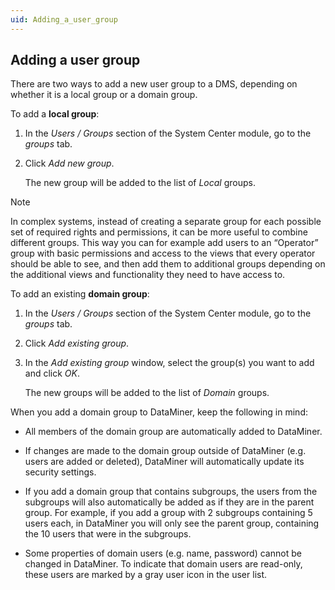 ```yaml
---
uid: Adding_a_user_group
---
```


## Adding a user group

There are two ways to add a new user group to a DMS, depending on whether it is a local group or a domain group.

To add a **local group**:

1. In the *Users / Groups* section of the System Center module, go to the *groups* tab.

2. Click *Add new group*.

    The new group will be added to the list of *Local* groups.

> [!NOTE]
> In complex systems, instead of creating a separate group for each possible set of required rights and permissions, it can be more useful to combine different groups. This way you can for example add users to an “Operator” group with basic permissions and access to the views that every operator should be able to see, and then add them to additional groups depending on the additional views and functionality they need to have access to.

To add an existing **domain group**:

1. In the *Users / Groups* section of the System Center module, go to the *groups* tab.

2. Click *Add existing group*.

3. In the *Add existing group* window, select the group(s) you want to add and click *OK*.

    The new groups will be added to the list of *Domain* groups.

When you add a domain group to DataMiner, keep the following in mind:

- All members of the domain group are automatically added to DataMiner.

- If changes are made to the domain group outside of DataMiner (e.g. users are added or deleted), DataMiner will automatically update its security settings.

- If you add a domain group that contains subgroups, the users from the subgroups will also automatically be added as if they are in the parent group. For example, if you add a group with 2 subgroups containing 5 users each, in DataMiner you will only see the parent group, containing the 10 users that were in the subgroups.

- Some properties of domain users (e.g. name, password) cannot be changed in DataMiner. To indicate that domain users are read-only, these users are marked by a gray user icon in the user list.

